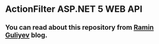 # ActionFilter ASP.NET 5 WEB API

## You can read about this repository from [Ramin Guliyev](https://raminblog.azurewebsites.net/post/PostDetail/8) blog.
